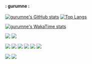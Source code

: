 #### : gurumne :

<!--
**D-buger/D-buger** is a ✨ _special_ ✨ repository because its `README.md` (this file) appears on your GitHub profile.

Here are some ideas to get you started:

- 🔭 I’m currently working on ...
- 🌱 I’m currently learning ...
- 👯 I’m looking to collaborate on ...
- 🤔 I’m looking for help with ...
- 💬 Ask me about ...
- 📫 How to reach me: ...
- 😄 Pronouns: ...
- ⚡ Fun fact: ...
-->
[![gurumne's GitHub stats](https://github-readme-stats.vercel.app/api?username=D-buger&count_private=true&show_icons=true&theme=radical&bg_color=FFFFFF)](https://github.com/anuraghazra/github-readme-stats)
[![Top Langs](https://github-readme-stats.vercel.app/api/top-langs/?username=D-buger&langs_count=5&layout=compact)](https://github.com/anuraghazra/github-readme-stats)

[![gurumne's WakaTime stats](https://github-readme-stats.vercel.app/api/wakatime?username=gurumne)](https://github.com/anuraghazra/github-readme-stats)

<a href="https://blog.naver.com/o3oduck" target="_blank"><img src="https://img.shields.io/badge/blog-03C75A?style=flat-square&logo=naver&logoColor=white"/></a> <img src="https://img.shields.io/badge/o3oduck@naver.com-3CBDB1?style=flat-square&logo=gmail&logoColor=white"/></a>

<img src="https://img.shields.io/badge/Android-3DDC84?style=flat-square&logo=Android&logoColor=white"/> <img src="https://img.shields.io/badge/C-A8B9CC?style=flat-square&logo=C&logoColor=white"/> <img src="https://img.shields.io/badge/C++-00599C?style=flat-square&logo=cplusplus&logoColor=white"/> <img src="https://img.shields.io/badge/CSharp-512BD4?style=flat-square&logo=csharp&logoColor=white"/> <img src="https://img.shields.io/badge/Unity-000000?style=flat-square&logo=unity&logoColor=white"/> <img src="https://img.shields.io/badge/UE-0E1128?style=flat-square&logo=unrealengine&logoColor=white"/> 

<img src="https://img.shields.io/badge/Git-F05032?style=flat-square&logo=git&logoColor=white"/> <img src="https://img.shields.io/badge/VS-5C2D91?style=flat-square&logo=visualstudio&logoColor=white"/> 

